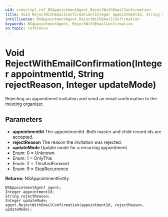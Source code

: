 ```yaml
---
uid: crmscript_ref_NSAppointmentAgent_RejectWithEmailConfirmation
title: Void RejectWithEmailConfirmation(Integer appointmentId, String rejectReason, Integer updateMode)
intellisense: NSAppointmentAgent.RejectWithEmailConfirmation
keywords: NSAppointmentAgent, RejectWithEmailConfirmation
so.topic: reference
---
```


# Void RejectWithEmailConfirmation(Integer appointmentId, String rejectReason, Integer updateMode)

Rejecting an appointment invitation and send an email confirmation to the meeting organizer.

## Parameters

* **appointmentId** The appointmentId. Both master and child record ids are accepted.
* **rejectReason** The reason the invitation was rejected.
* **updateMode** Update mode for a recurring appointment.
* Enum: 0 = Unknown 
* Enum: 1 = OnlyThis 
* Enum: 2 = ThisAndForward 
* Enum: 9 = StopRecurrence 

**Returns:** NSAppointmentEntity

```crmscript
NSAppointmentAgent agent;
Integer appointmentId;
String rejectReason;
Integer updateMode;
agent.RejectWithEmailConfirmation(appointmentId, rejectReason, updateMode);
```

